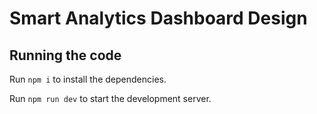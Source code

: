 
  # Smart Analytics Dashboard Design

  ## Running the code

  Run `npm i` to install the dependencies.

  Run `npm run dev` to start the development server.
  